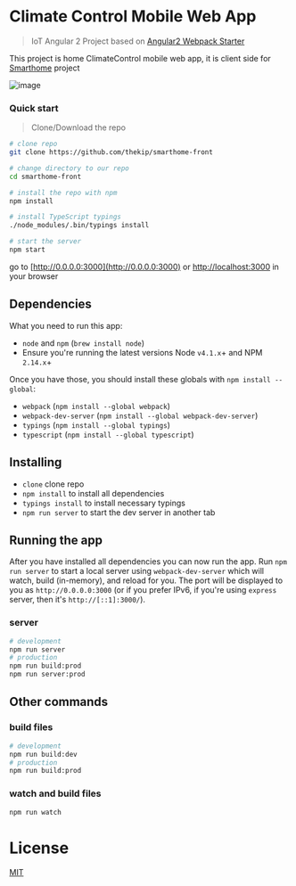 # Climate Control Mobile Web App


> IoT Angular 2 Project based on [Angular2 Webpack Starter](https://github.com/AngularClass/angular2-webpack-starter)

This project is home ClimateControl mobile web app, it is client side for [Smarthome](https://github.com/thekip/smarthome) project 

![image](https://cloud.githubusercontent.com/assets/1586852/18437841/6e0e5a2a-7907-11e6-87b8-30445acaf658.png)

### Quick start
> Clone/Download the repo

```bash
# clone repo
git clone https://github.com/thekip/smarthome-front

# change directory to our repo
cd smarthome-front

# install the repo with npm
npm install

# install TypeScript typings
./node_modules/.bin/typings install

# start the server
npm start
```
go to [http://0.0.0.0:3000](http://0.0.0.0:3000) or [http://localhost:3000](http://localhost:3000) in your browser


## Dependencies
What you need to run this app:
* `node` and `npm` (`brew install node`)
* Ensure you're running the latest versions Node `v4.1.x`+ and NPM `2.14.x`+

Once you have those, you should install these globals with `npm install --global`:
* `webpack` (`npm install --global webpack`)
* `webpack-dev-server` (`npm install --global webpack-dev-server`)
* `typings` (`npm install --global typings`)
* `typescript` (`npm install --global typescript`)

## Installing
* `clone` clone repo
* `npm install` to install all dependencies
* `typings install` to install necessary typings
* `npm run server` to start the dev server in another tab

## Running the app
After you have installed all dependencies you can now run the app. Run `npm run server` to start a local server using `webpack-dev-server` which will watch, build (in-memory), and reload for you. The port will be displayed to you as `http://0.0.0.0:3000` (or if you prefer IPv6, if you're using `express` server, then it's `http://[::1]:3000/`).

### server
```bash
# development
npm run server
# production
npm run build:prod
npm run server:prod
```

## Other commands

### build files
```bash
# development
npm run build:dev
# production
npm run build:prod
```

### watch and build files
```bash
npm run watch
```

# License
 [MIT](/LICENSE)
